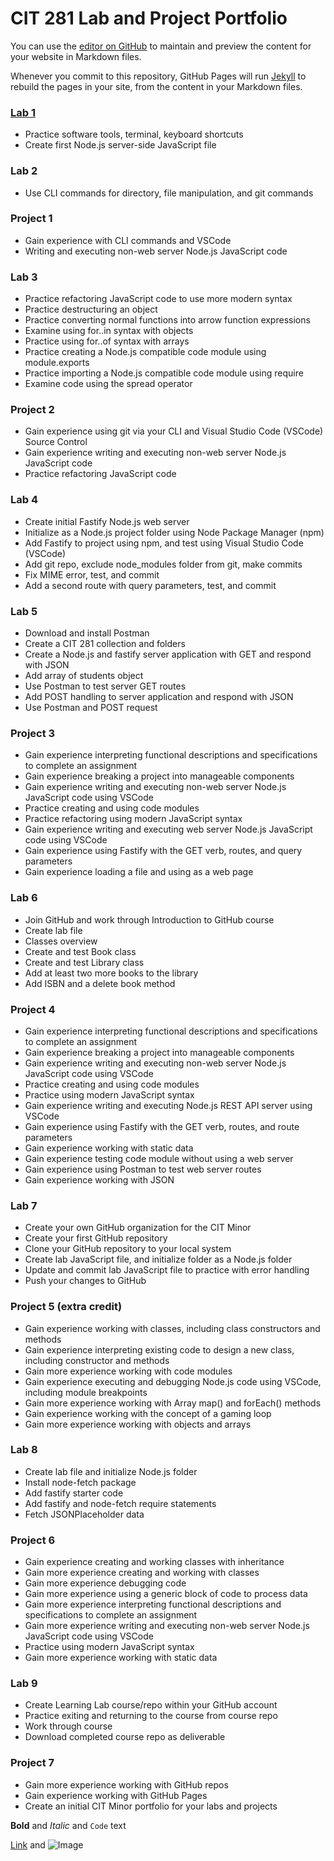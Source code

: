 # CIT 281 Lab and Project Portfolio

You can use the [editor on GitHub](https://github.com/killua-boop/killua-boop.github.io/edit/main/README.md) to maintain and preview the content for your website in Markdown files.

Whenever you commit to this repository, GitHub Pages will run [Jekyll](https://jekyllrb.com/) to rebuild the pages in your site, from the content in your Markdown files.

### [Lab 1](https://github.com/killua-boop/killua-boop.github.io/blob/6d7a7b0ee7bc7eca15c02a33e4c5dcab77e040a3/lab-01.zip)
  - Practice software tools, terminal, keyboard shortcuts
  - Create first Node.js server-side JavaScript file
  
### Lab 2
  - Use CLI commands for directory, file manipulation, and git commands
  
### Project 1
  - Gain experience with CLI commands and VSCode
  - Writing and executing non-web server Node.js JavaScript code
  
### Lab 3
  - Practice refactoring JavaScript code to use more modern syntax
  - Practice destructuring an object
  - Practice converting normal functions into arrow function expressions
  - Examine using for..in  syntax with objects
  - Practice using for..of syntax with arrays
  - Practice creating a Node.js compatible code module using module.exports
  - Practice importing a Node.js compatible code module using require
  - Examine code using the spread operator
  
### Project 2
  - Gain experience using git via your CLI and Visual Studio Code (VSCode) Source Control
  - Gain experience writing and executing non-web server Node.js JavaScript code
  - Practice refactoring JavaScript code
  
### Lab 4
  - Create initial Fastify Node.js web server
  - Initialize as a Node.js project folder using Node Package Manager (npm)
  - Add Fastify to project using npm, and test using Visual Studio Code (VSCode)
  - Add git repo, exclude node_modules folder from git, make commits
  - Fix MIME error, test, and commit
  - Add a second route with query parameters, test, and commit
  
### Lab 5
  - Download and install Postman
  - Create a CIT 281 collection and folders
  - Create a Node.js and fastify server application with GET and respond with JSON
  - Add array of students object
  - Use Postman to test server GET routes
  - Add POST handling to server application and respond with JSON
  - Use Postman and POST request
  
### Project 3
  - Gain experience interpreting functional descriptions and specifications to complete an assignment
  - Gain experience breaking a project into manageable components
  - Gain experience writing and executing non-web server Node.js JavaScript code using VSCode
  - Practice creating and using code modules
  - Practice refactoring using modern JavaScript syntax
  - Gain experience writing and executing web server Node.js JavaScript code using VSCode
  - Gain experience using Fastify with the GET verb, routes, and query parameters
  - Gain experience loading a file and using as a web page
  
### Lab 6
  - Join GitHub and work through Introduction to GitHub course
  - Create lab file
  - Classes overview
  - Create and test Book class
  - Create and test Library class
  - Add at least two more books to the library
  - Add ISBN and a delete book method
  
### Project 4
  - Gain experience interpreting functional descriptions and specifications to complete an assignment
  - Gain experience breaking a project into manageable components
  - Gain experience writing and executing non-web server Node.js JavaScript code using VSCode
  - Practice creating and using code modules
  - Practice using modern JavaScript syntax
  - Gain experience writing and executing Node.js REST API server using VSCode
  - Gain experience using Fastify with the GET verb, routes, and route parameters
  - Gain experience working with static data
  - Gain experience testing code module without using a web server
  - Gain experience using Postman to test web server routes
  - Gain experience working with JSON
  
### Lab 7
  - Create your own GitHub organization for the CIT Minor
  - Create your first GitHub repository
  - Clone your GitHub repository to your local system
  - Create lab JavaScript file, and initialize folder as a Node.js folder
  - Update and commit lab JavaScript file to practice with error handling
  - Push your changes to GitHub
  
### Project 5 (extra credit)
  - Gain experience working with classes, including class constructors and methods
  - Gain experience interpreting existing code to design a new class, including constructor and methods
  - Gain more experience working with code modules
  - Gain experience executing and debugging Node.js code using VSCode, including module breakpoints
  - Gain more experience working with Array map() and forEach() methods
  - Gain experience working with the concept of a gaming loop
  - Gain more experience working with objects and arrays
  
### Lab 8
  - Create lab file and initialize Node.js folder
  - Install node-fetch package
  - Add fastify starter code
  - Add fastify and node-fetch require statements
  - Fetch JSONPlaceholder data

### Project 6
  - Gain experience creating and working classes with inheritance
  - Gain more experience creating and working with classes
  - Gain more experience debugging code
  - Gain more experience using a generic block of code to process data
  - Gain more experience interpreting functional descriptions and specifications to complete an assignment
  - Gain more experience writing and executing non-web server Node.js JavaScript code using VSCode
  - Practice using modern JavaScript syntax
  - Gain more experience working with static data
  
### Lab 9
  - Create Learning Lab course/repo within your GitHub account
  - Practice exiting and returning to the course from course repo
  - Work through course
  - Download completed course repo as deliverable
  
### Project 7
  - Gain more experience working with GitHub repos
  - Gain experience working with GitHub Pages
  - Create an initial CIT Minor portfolio for your labs and projects


**Bold** and _Italic_ and `Code` text

[Link](url) and ![Image](src)
